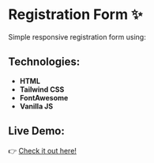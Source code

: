 # Registration Form ✨

Simple responsive registration form using:

## Technologies:
- **HTML**
- **Tailwind CSS**
- **FontAwesome**
- **Vanilla JS**

## Live Demo:
👉 [Check it out here!](https://bytebitt.github.io/registration-form/)
